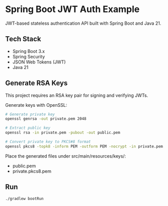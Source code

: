 # Spring Boot JWT Auth Example

JWT-based stateless authentication API built with Spring Boot and Java 21.

## Tech Stack
- Spring Boot 3.x
- Spring Security
- JSON Web Tokens (JWT)
- Java 21

## Generate RSA Keys
This project requires an RSA key pair for signing and verifying JWTs.

Generate keys with OpenSSL:
```bash
# Generate private key
openssl genrsa -out private.pem 2048

# Extract public key
openssl rsa -in private.pem -pubout -out public.pem

# Convert private key to PKCS#8 format
openssl pkcs8 -topk8 -inform PEM -outform PEM -nocrypt -in private.pem -out private.pkcs8.pem
```
Place the generated files under src/main/resources/keys/:
- public.pem
- private.pkcs8.pem

## Run
```bash
./gradlew bootRun
```
